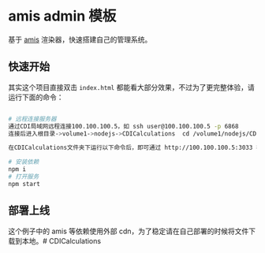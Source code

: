 # amis admin 模板

基于 [amis](https://github.com/baidu/amis) 渲染器，快速搭建自己的管理系统。

## 快速开始

其实这个项目直接双击 `index.html` 都能看大部分效果，不过为了更完整体验，请运行下面的命令：

```bash

# 远程连接服务器
通过CDI局域网远程连接100.100.100.5，如 ssh user@100.100.100.5 -p 6868
连接后进入根目录->volume1->nodejs->CDICalculations  cd /volume1/nodejs/CDICalculations

在CDICalculations文件夹下运行以下命令后，即可通过 http://100.100.100.5:3033 在CDI局域网中使用测算软件

# 安装依赖
npm i
# 打开服务
npm start
```

## 部署上线

这个例子中的 amis 等依赖使用外部 cdn，为了稳定请在自己部署的时候将文件下载到本地。# CDICalculations
